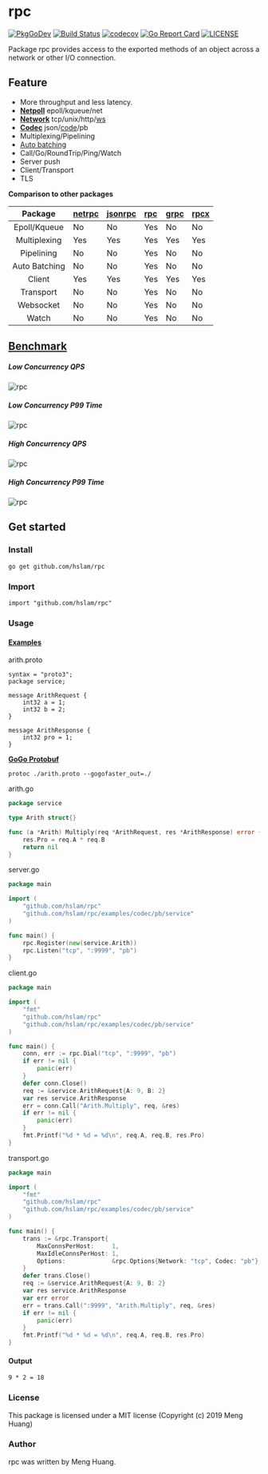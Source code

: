 # rpc
[![PkgGoDev](https://pkg.go.dev/badge/github.com/hslam/rpc)](https://pkg.go.dev/github.com/hslam/rpc)
[![Build Status](https://travis-ci.org/hslam/rpc.svg?branch=master)](https://travis-ci.org/hslam/rpc)
[![codecov](https://codecov.io/gh/hslam/rpc/branch/master/graph/badge.svg)](https://codecov.io/gh/hslam/rpc)
[![Go Report Card](https://goreportcard.com/badge/github.com/hslam/rpc?v=7e100)](https://goreportcard.com/report/github.com/hslam/rpc)
[![LICENSE](https://img.shields.io/github/license/hslam/rpc.svg?style=flat-square)](https://github.com/hslam/rpc/blob/master/LICENSE)

Package rpc provides access to the exported methods of an object across a network or other I/O connection.

## Feature
* More throughput and less latency.
* **[Netpoll](https://github.com/hslam/netpoll "netpoll")** epoll/kqueue/net
* **[Network](https://github.com/hslam/socket "socket")** tcp/unix/http/[ws](https://github.com/hslam/websocket "websocket")
* **[Codec](https://github.com/hslam/codec "codec")** json/[code](https://github.com/hslam/code "code")/pb
* Multiplexing/Pipelining
* [Auto batching](https://github.com/hslam/writer "writer")
* Call/Go/RoundTrip/Ping/Watch
* Server push
* Client/Transport
* TLS

**Comparison to other packages**

|Package| [netrpc](https://github.com/golang/go/tree/master/src/net/rpc "netrpc")| [jsonrpc](https://github.com/golang/go/tree/master/src/net/rpc/jsonrpc "jsonrpc")|[rpc](https://github.com/hslam/rpc "rpc")|[grpc](https://google.golang.org/grpc "grpc")|[rpcx](https://github.com/smallnest/rpcx "rpcx")|
|:--:|:--|:--|:--|:--|:--|
|Epoll/Kqueue|No|No|Yes|No|No|
|Multiplexing|Yes|Yes|Yes|Yes|Yes|
|Pipelining|No|No|Yes|No|No|
|Auto Batching|No|No|Yes|No|No|
|Client|Yes|Yes|Yes|Yes|Yes|
|Transport|No|No|Yes|No|No|
|Websocket|No|No|Yes|No|No|
|Watch|No|No|Yes|No|No|

## [Benchmark](http://github.com/hslam/rpc-benchmark "rpc-benchmark")

##### Low Concurrency QPS

<img src="https://raw.githubusercontent.com/hslam/rpc/master/rpc-bar-qps.png"  alt="rpc" align=center>

##### Low Concurrency P99 Time

<img src="https://raw.githubusercontent.com/hslam/rpc/master/rpc-bar-p99.png"  alt="rpc" align=center>

##### High Concurrency QPS

<img src="https://raw.githubusercontent.com/hslam/rpc/master/rpc-curve-qps.png"  alt="rpc" align=center>

##### High Concurrency P99 Time

<img src="https://raw.githubusercontent.com/hslam/rpc/master/rpc-curve-p99.png"  alt="rpc" align=center>

## Get started

### Install
```
go get github.com/hslam/rpc
```
### Import
```
import "github.com/hslam/rpc"
```

### Usage
#### [Examples](https://github.com/hslam/rpc/tree/master/examples "examples")
arith.proto
```
syntax = "proto3";
package service;

message ArithRequest {
    int32 a = 1;
    int32 b = 2;
}

message ArithResponse {
    int32 pro = 1;
}
```
**[GoGo Protobuf ](https://github.com/gogo/protobuf "gogoprotobuf")**
```
protoc ./arith.proto --gogofaster_out=./
```
arith.go
```go
package service

type Arith struct{}

func (a *Arith) Multiply(req *ArithRequest, res *ArithResponse) error {
	res.Pro = req.A * req.B
	return nil
}
```
server.go
```go
package main

import (
	"github.com/hslam/rpc"
	"github.com/hslam/rpc/examples/codec/pb/service"
)

func main() {
	rpc.Register(new(service.Arith))
	rpc.Listen("tcp", ":9999", "pb")
}
```


client.go
```go
package main

import (
	"fmt"
	"github.com/hslam/rpc"
	"github.com/hslam/rpc/examples/codec/pb/service"
)

func main() {
	conn, err := rpc.Dial("tcp", ":9999", "pb")
	if err != nil {
		panic(err)
	}
	defer conn.Close()
	req := &service.ArithRequest{A: 9, B: 2}
	var res service.ArithResponse
	err = conn.Call("Arith.Multiply", req, &res)
	if err != nil {
		panic(err)
	}
	fmt.Printf("%d * %d = %d\n", req.A, req.B, res.Pro)
}
```
transport.go
```go
package main

import (
	"fmt"
	"github.com/hslam/rpc"
	"github.com/hslam/rpc/examples/codec/pb/service"
)

func main() {
	trans := &rpc.Transport{
		MaxConnsPerHost:     1,
		MaxIdleConnsPerHost: 1,
		Options:             &rpc.Options{Network: "tcp", Codec: "pb"},
	}
	defer trans.Close()
	req := &service.ArithRequest{A: 9, B: 2}
	var res service.ArithResponse
	var err error
	err = trans.Call(":9999", "Arith.Multiply", req, &res)
	if err != nil {
		panic(err)
	}
	fmt.Printf("%d * %d = %d\n", req.A, req.B, res.Pro)
}
```
#### Output
```
9 * 2 = 18
```


### License
This package is licensed under a MIT license (Copyright (c) 2019 Meng Huang)


### Author
rpc was written by Meng Huang.


